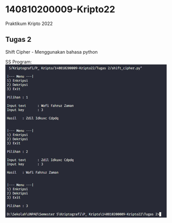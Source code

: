 # 140810200009-Kripto22
Praktikum Kripto 2022

## Tugas 2

Shift Cipher - Menggunakan bahasa python

SS Program:
<img src="Tugas2_009_Wafi/009_Wafi_SS_Hasil-Program.png" alt="SS">
